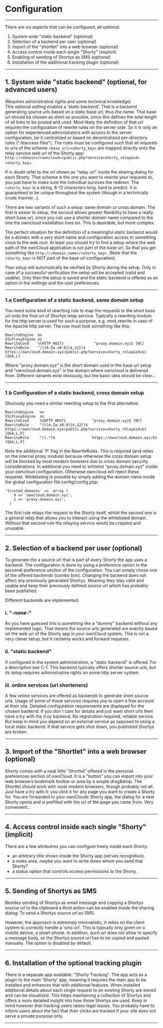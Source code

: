 # Configuration
---
There are six aspects that can be configured, all optional:  
1. System wide "static backend" (optional)  
2. Selection of a backend per user (optional)  
3. Import of the "shortlet" into a web browser (optional)  
4. Access control inside each single "Shorty" (implicit)  
5. Enabling of sending of Shortys as SMS (optional)  
6. Installation of the additional tracking plugin (optional)  

---

## 1. System wide "static backend" (optional, for advanced users)
(Requires administrative rights and some technical knowledge)  
This optional setting enables a 'static backend'. That is a backend generating
source urls based on a static base url, thus the name. That base url should be
chosen as short as possible, since this defines the total length of all links
to be posted and used. Most likely the definition of that url requires the
configuration of rewrite rules on the server side. So it is only an option for
experienced administrators with access to the server configuration, be it
centralized or based on decentralized per-directory rules (".htaccess files").
The rules must be configured such that all requests to urls of the scheme
`<base_url><shorty_key>` are mapped directly onto the relay service web url of
the Shorty app: `http://<domain>/<owncloud>/public.php?service=shorty_relay&id=<shorty_key>`.

If in doubt refer to the url shown as "relay url" inside the sharing dialog for
each Shorty. That scheme is the one you want to rewrite your requests to, you
just have to make sure the individual <shorty key> survives the redirect.
The `<shorty_key>` is a string, 6-12 characters long, hard to predict. It is
guaranteed to be unique throughout the system (though in a technically crude
manner...).

There are two variants of such a setup: same domain or cross domain. The first
is easier to setup, the second allows greater flexibility to have a really
short base url, since you can use a shorter domain name compared to the one the
owncloud installation lives on. This is desirable, but more complex.

The perfect situation for the definition of a meaningful static
backend would be a domain with a very short name and configuration access to
something close to the web root. At least you should try to find a setup where
the web path of the ownCloud application is not part of the base url. So that
you get something like `http://<domain_name>/<shorty_key>`.
(Note that the `<shorty_key>` is NOT part of the base url configuration).

Your setup will automatically be verified by Shorty during the setup. Only in
case of a successful verification the setup will be accepted (valid and usable).
Only then the setup is saved and the static backend is offered as an option in
the settings and the user preferences.

---

### 1.a Configuration of a static backend, same domain setup
You need some kind of rewriting rule to map the requests to the short base url
onto the final url of Shortys relay service. Typically a rewriting module for
the http server is used for such a purpose, e.g. mod_rewrite in case of the 
Apache http server. The rule must look something like this:  
```
RewriteEngine  on  
SSLProxyEngine on  
RewriteCond    %{HTTP_HOST}              ^proxy.domain.xyz$ [NC]  
RewriteRule    ^/([A-Za-z0-9]{4,12})$    https://owncloud.domain.xyz/public.php?service=shorty_relay&id=$1 [QSA,L]
```  
Where "proxy.domain.xyz" is the short domain used in the base url setup and
"owncloud.domain.xyz" is the domain where owncloud is delivered from. Different
variants exist obviously, but the basic idea should be clear...

---

### 1.b Configuration of a static backend, cross domain setup
Obviously you need a similar rewriting setup to the first alternative:  
```
RewriteEngine   on  
SSLProxyEngine  on  
RewriteCond     %{HTTP_HOST}            ^proxy.domain.xyz$ [NC]  
RewriteRule     ^/([A-Za-z0-9]{4,12})$  https://owncloud.domain.xyz/public.php?service=shorty_relay&id=$1 [QSA,L,P]  
RewriteRule     ^/(.*)$                 https://owncloud.domain.xyz/$1 [QSA,L,P]  
```
Note the additional 'P' flag in the RewriteRules. This is required (and relies
on the internal proxy module) because otherwise the cross domain setup will be
blocked by most modern browsers due to cross domain security considerations.
In additional you need to whitelist "proxy.domain.xyz" inside your owncloud
configuration. Otherwise owncloud will reject these requests. Whitelisting is
possible by simply adding the domain name inside the global configuration file
config/config.php:
```
'trusted_domains' =>  array (  
    0 => 'owncloud.domain.xyz',  
    1 => 'proxy.domain.xyz',  
  )  
```
The first rule relays the request to the Shorty itself, whilst the second one
is a general relay that allows you to interact using the whitelisted domain.
Without that second rule the relaying service would be crippled and unusable.

---

## 2. Selection of a backend per user (optional)  
To generate the a source url that is part of every Shorty the app uses a
backend. The configuration is done by using a preference option in the personal
preference section of the configuration. You can simply chose one of the
offered backends (combo box). Changing the backend does not affect any
previously generated Shortys. Meaning they stay valid and usable and keep
their previously defined source url which has probably been published.

Different backends are implemented:

### i. "-none-"  
As you have guessed this is something like a "dummy" backend without any
implemented logic. That means the source urls generated are exactly based on
the web url of the Shorty app in your ownCloud system. This is not a very
clever setup, but it certainly works and forward requests.

### ii. "static backend"  
If configured in the system administration, a "static backend" is offered. For
a description see C-1. This backend typically offers shorter source urls, but
its setup requires administrative rights on some http server system.

### iii. online services (url shorteners)  
A few online services are offered as backends to generate short source urls.
Usage of some of those services requires you to open a free account at their
site. Detailed configuration requirements are displayed for the chosen backend.
If you don´t care for details and just want short urls then have a try with the
ti.ny backend. No registration required, reliable service. But keep in mind
you depend on an external service as opposed to using a local static backend.
If that service gets shut down, you published Shortys are broken.

---

## 3. Import of the "Shortlet" into a web browser  (optional)  
Shorty comes with a neat little "Shortlet" offered in the personal preferences
section of ownCloud. It is a "button" you can import into your web browsers
bookmark toolbar or area by a simple drag&drop. The Shortlet should work with
most modern browsers, though probably not all. Just have a try with it:
you click it for any page you want to create a Shorty for. You are forwarded to
your ownClouds Shorty app, the dialog for a new Shorty opens and is prefilled
with the url of the page you came from. Very convenient...

---

## 4. Access control inside each single "Shorty" (implicit)  
There are a few attributres you can configure freely inside each Shorty:
- an arbitrary title shown inside the Shorty app (serves recognition).
- a notes area, maybe you want to write down whom you send that Shorty?
- a status option that controls access permissions to the Shorty.

---

## 5. Sending of Shortys as SMS
Besides sending of Shortys as email message and copying a Shortys source url
to the clipboard a third action can be enabled inside the sharing dialog:
To send a Shortys source url as SMS.

However, the approach is extremely minimalistic, it relies on the client system
to correctly handle a 'sms url'. This is typically only given on a mobile
device, a smart phone. In addition, such url does not allow to specify a message
body, so the Shortys source url has to be copied and pasted manually.
The option is disabled by default.

---

## 6. Installation of the optional tracking plugin
There is a separate app available: "Shorty Tracking". The app acts as a plugin
to the main 'Shorty' app, meaning it requires the main app to be installed and
enhances that with additional features. When installed additional details about
each single request to an existing Shorty are stored and can be visualized.
This helps maintaining a collection of Shortys and offers a more detailed
insight into how those Shortys are used. Keep in mind however that tracking
users raises legal issues. You probably have to inform users about the fact
that their clicks are tracked if your site does not serve a private purpose
only.

---
